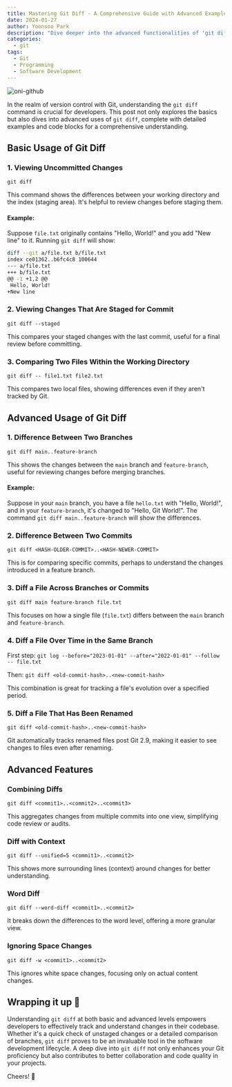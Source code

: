 ```yaml
---
title: Mastering Git Diff - A Comprehensive Guide with Advanced Examples
date: 2024-01-27
author: Yoonsoo Park
description: "Dive deeper into the advanced functionalities of 'git diff' with detailed examples."
categories:
  - git
tags:
  - Git
  - Programming
  - Software Development
---
```


![oni-github](/images/oni-github-1.webp)

In the realm of version control with Git, understanding the `git diff` command is crucial for developers. This post not only explores the basics but also dives into advanced uses of `git diff`, complete with detailed examples and code blocks for a comprehensive understanding.

## Basic Usage of Git Diff

### **1. Viewing Uncommitted Changes**

`git diff`

This command shows the differences between your working directory and the index (staging area). It's helpful to review changes before staging them.

#### **Example**:

Suppose `file.txt` originally contains "Hello, World!" and you add "New line" to it. Running `git diff` will show:

```sh
diff --git a/file.txt b/file.txt
index ce01362..b6fc4c8 100644
--- a/file.txt
+++ b/file.txt
@@ -1 +1,2 @@
 Hello, World!
+New line
```

### **2. Viewing Changes That Are Staged for Commit**

`git diff --staged`

This compares your staged changes with the last commit, useful for a final review before committing.

### **3. Comparing Two Files Within the Working Directory**

`git diff -- file1.txt file2.txt`

This compares two local files, showing differences even if they aren't tracked by Git.

## Advanced Usage of Git Diff

### **1. Difference Between Two Branches**

`git diff main..feature-branch`

This shows the changes between the `main` branch and `feature-branch`, useful for reviewing changes before merging branches.

#### **Example**:

Suppose in your `main` branch, you have a file `hello.txt` with "Hello, World!", and in your `feature-branch`, it's changed to "Hello, Git World!". The command `git diff main..feature-branch` will show the differences.

### **2. Difference Between Two Commits**

`git diff <HASH-OLDER-COMMIT>..<HASH-NEWER-COMMIT>`

This is for comparing specific commits, perhaps to understand the changes introduced in a feature branch.

### **3. Diff a File Across Branches or Commits**

`git diff main feature-branch file.txt`

This focuses on how a single file (`file.txt`) differs between the `main` branch and `feature-branch`.

### **4. Diff a File Over Time in the Same Branch**

First step: `git log --before="2023-01-01" --after="2022-01-01" --follow -- file.txt`

Then: `git diff <old-commit-hash>..<new-commit-hash>`

This combination is great for tracking a file's evolution over a specified period.

### **5. Diff a File That Has Been Renamed**

`git diff <old-commit-hash>..<new-commit-hash>`

Git automatically tracks renamed files post Git 2.9, making it easier to see changes to files even after renaming.

## Advanced Features

### **Combining Diffs**

`git diff <commit1>..<commit2>..<commit3>`

This aggregates changes from multiple commits into one view, simplifying code review or audits.

### **Diff with Context**

`git diff --unified=5 <commit1>..<commit2>`

This shows more surrounding lines (context) around changes for better understanding.

### **Word Diff**

`git diff --word-diff <commit1>..<commit2>`

It breaks down the differences to the word level, offering a more granular view.

### **Ignoring Space Changes**

`git diff -w <commit1>..<commit2>`

This ignores white space changes, focusing only on actual content changes.

## Wrapping it up 👏

Understanding `git diff` at both basic and advanced levels empowers developers to effectively track and understand changes in their codebase. Whether it's a quick check of unstaged changes or a detailed comparison of branches, `git diff` proves to be an invaluable tool in the software development lifecycle. A deep dive into `git diff` not only enhances your Git proficiency but also contributes to better collaboration and code quality in your projects.

Cheers! 🍺
